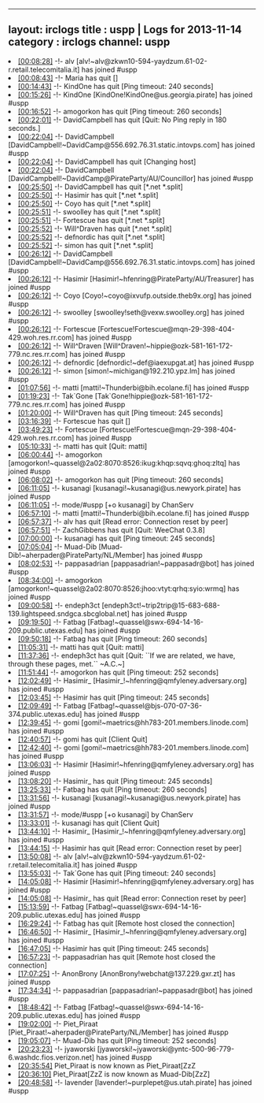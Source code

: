 
---
layout: irclogs
title : uspp | Logs for 2013-11-14
category : irclogs
channel: uspp
---
<li class="logitem"><a href="#00:08:28" name="00:08:28" class="time">[00:08:28]</a> -!- <span class="join">alv</span> [alv!~alv@zkwn10-594-yaydzum.61-02-r.retail.telecomitalia.it] has joined #uspp </li>
<li class="logitem"><a href="#00:08:43" name="00:08:43" class="time">[00:08:43]</a> -!- <span class="quit">Maria</span> has quit [] </li>
<li class="logitem"><a href="#00:14:43" name="00:14:43" class="time">[00:14:43]</a> -!- <span class="quit">KindOne</span> has quit [Ping timeout: 240 seconds] </li>
<li class="logitem"><a href="#00:15:26" name="00:15:26" class="time">[00:15:26]</a> -!- <span class="join">KindOne</span> [KindOne!KindOne@us.georgia.pirate] has joined #uspp </li>
<li class="logitem"><a href="#00:16:52" name="00:16:52" class="time">[00:16:52]</a> -!- <span class="quit">amogorkon</span> has quit [Ping timeout: 260 seconds] </li>
<li class="logitem"><a href="#00:22:01" name="00:22:01" class="time">[00:22:01]</a> -!- <span class="quit">DavidCampbell</span> has quit [Quit: No Ping reply in 180 seconds.] </li>
<li class="logitem"><a href="#00:22:04" name="00:22:04" class="time">[00:22:04]</a> -!- <span class="join">DavidCampbell</span> [DavidCampbell!~DavidCamp@556.692.76.31.static.intovps.com] has joined #uspp </li>
<li class="logitem"><a href="#00:22:04" name="00:22:04" class="time">[00:22:04]</a> -!- <span class="quit">DavidCampbell</span> has quit [Changing host] </li>
<li class="logitem"><a href="#00:22:04" name="00:22:04" class="time">[00:22:04]</a> -!- <span class="join">DavidCampbell</span> [DavidCampbell!~DavidCamp@PirateParty/AU/Councillor] has joined #uspp </li>
<li class="logitem"><a href="#00:25:50" name="00:25:50" class="time">[00:25:50]</a> -!- <span class="quit">DavidCampbell</span> has quit [*.net *.split] </li>
<li class="logitem"><a href="#00:25:50" name="00:25:50" class="time">[00:25:50]</a> -!- <span class="quit">Hasimir</span> has quit [*.net *.split] </li>
<li class="logitem"><a href="#00:25:50" name="00:25:50" class="time">[00:25:50]</a> -!- <span class="quit">Coyo</span> has quit [*.net *.split] </li>
<li class="logitem"><a href="#00:25:51" name="00:25:51" class="time">[00:25:51]</a> -!- <span class="quit">swoolley</span> has quit [*.net *.split] </li>
<li class="logitem"><a href="#00:25:51" name="00:25:51" class="time">[00:25:51]</a> -!- <span class="quit">Fortescue</span> has quit [*.net *.split] </li>
<li class="logitem"><a href="#00:25:52" name="00:25:52" class="time">[00:25:52]</a> -!- <span class="quit">Will^Draven</span> has quit [*.net *.split] </li>
<li class="logitem"><a href="#00:25:52" name="00:25:52" class="time">[00:25:52]</a> -!- <span class="quit">defnordic</span> has quit [*.net *.split] </li>
<li class="logitem"><a href="#00:25:52" name="00:25:52" class="time">[00:25:52]</a> -!- <span class="quit">simon</span> has quit [*.net *.split] </li>
<li class="logitem"><a href="#00:26:12" name="00:26:12" class="time">[00:26:12]</a> -!- <span class="join">DavidCampbell</span> [DavidCampbell!~DavidCamp@556.692.76.31.static.intovps.com] has joined #uspp </li>
<li class="logitem"><a href="#00:26:12" name="00:26:12" class="time">[00:26:12]</a> -!- <span class="join">Hasimir</span> [Hasimir!~hfenring@PirateParty/AU/Treasurer] has joined #uspp </li>
<li class="logitem"><a href="#00:26:12" name="00:26:12" class="time">[00:26:12]</a> -!- <span class="join">Coyo</span> [Coyo!~coyo@ixvufp.outside.theb9x.org] has joined #uspp </li>
<li class="logitem"><a href="#00:26:12" name="00:26:12" class="time">[00:26:12]</a> -!- <span class="join">swoolley</span> [swoolley!seth@vexw.swoolley.org] has joined #uspp </li>
<li class="logitem"><a href="#00:26:12" name="00:26:12" class="time">[00:26:12]</a> -!- <span class="join">Fortescue</span> [Fortescue!Fortescue@mqn-29-398-404-429.woh.res.rr.com] has joined #uspp </li>
<li class="logitem"><a href="#00:26:12" name="00:26:12" class="time">[00:26:12]</a> -!- <span class="join">Will^Draven</span> [Will^Draven!~hippie@ozk-581-161-172-779.nc.res.rr.com] has joined #uspp </li>
<li class="logitem"><a href="#00:26:12" name="00:26:12" class="time">[00:26:12]</a> -!- <span class="join">defnordic</span> [defnordic!~def@iaexupgat.at] has joined #uspp </li>
<li class="logitem"><a href="#00:26:12" name="00:26:12" class="time">[00:26:12]</a> -!- <span class="join">simon</span> [simon!~michigan@192.210.ypz.lm] has joined #uspp </li>
<li class="logitem"><a href="#01:07:56" name="01:07:56" class="time">[01:07:56]</a> -!- <span class="join">matti</span> [matti!~Thunderbi@bih.ecolane.fi] has joined #uspp </li>
<li class="logitem"><a href="#01:19:23" name="01:19:23" class="time">[01:19:23]</a> -!- <span class="join">Tak`Gone</span> [Tak`Gone!hippie@ozk-581-161-172-779.nc.res.rr.com] has joined #uspp </li>
<li class="logitem"><a href="#01:20:00" name="01:20:00" class="time">[01:20:00]</a> -!- <span class="quit">Will^Draven</span> has quit [Ping timeout: 245 seconds] </li>
<li class="logitem"><a href="#03:16:39" name="03:16:39" class="time">[03:16:39]</a> -!- <span class="quit">Fortescue</span> has quit [] </li>
<li class="logitem"><a href="#03:49:23" name="03:49:23" class="time">[03:49:23]</a> -!- <span class="join">Fortescue</span> [Fortescue!Fortescue@mqn-29-398-404-429.woh.res.rr.com] has joined #uspp </li>
<li class="logitem"><a href="#05:10:33" name="05:10:33" class="time">[05:10:33]</a> -!- <span class="quit">matti</span> has quit [Quit: matti] </li>
<li class="logitem"><a href="#06:00:44" name="06:00:44" class="time">[06:00:44]</a> -!- <span class="join">amogorkon</span> [amogorkon!~quassel@2a02:8070:8526:ikug:khqp:sqvq:ghoq:zltq] has joined #uspp </li>
<li class="logitem"><a href="#06:08:02" name="06:08:02" class="time">[06:08:02]</a> -!- <span class="quit">amogorkon</span> has quit [Ping timeout: 260 seconds] </li>
<li class="logitem"><a href="#06:11:05" name="06:11:05" class="time">[06:11:05]</a> -!- <span class="join">kusanagi</span> [kusanagi!~kusanagi@us.newyork.pirate] has joined #uspp </li>
<li class="logitem"><a href="#06:11:05" name="06:11:05" class="time">[06:11:05]</a> -!- mode/<span class="mode">#uspp</span> [+o kusanagi] by ChanServ </li>
<li class="logitem"><a href="#06:57:10" name="06:57:10" class="time">[06:57:10]</a> -!- <span class="join">matti</span> [matti!~Thunderbi@bih.ecolane.fi] has joined #uspp </li>
<li class="logitem"><a href="#06:57:37" name="06:57:37" class="time">[06:57:37]</a> -!- <span class="quit">alv</span> has quit [Read error: Connection reset by peer] </li>
<li class="logitem"><a href="#06:57:51" name="06:57:51" class="time">[06:57:51]</a> -!- <span class="quit">ZachGibbens</span> has quit [Quit: WeeChat 0.3.8] </li>
<li class="logitem"><a href="#07:00:00" name="07:00:00" class="time">[07:00:00]</a> -!- <span class="quit">kusanagi</span> has quit [Ping timeout: 245 seconds] </li>
<li class="logitem"><a href="#07:05:04" name="07:05:04" class="time">[07:05:04]</a> -!- <span class="join">Muad-Dib</span> [Muad-Dib!~aherpader@PirateParty/NL/Member] has joined #uspp </li>
<li class="logitem"><a href="#08:02:53" name="08:02:53" class="time">[08:02:53]</a> -!- <span class="join">pappasadrian</span> [pappasadrian!~pappasadr@bot] has joined #uspp </li>
<li class="logitem"><a href="#08:34:00" name="08:34:00" class="time">[08:34:00]</a> -!- <span class="join">amogorkon</span> [amogorkon!~quassel@2a02:8070:8526:jhoo:vtyt:qrhq:syio:wrmq] has joined #uspp </li>
<li class="logitem"><a href="#09:00:58" name="09:00:58" class="time">[09:00:58]</a> -!- <span class="join">endeph3ct</span> [endeph3ct!~trip2trip@15-683-688-139.lightspeed.sndgca.sbcglobal.net] has joined #uspp </li>
<li class="logitem"><a href="#09:19:50" name="09:19:50" class="time">[09:19:50]</a> -!- <span class="join">Fatbag</span> [Fatbag!~quassel@swx-694-14-16-209.public.utexas.edu] has joined #uspp </li>
<li class="logitem"><a href="#09:50:18" name="09:50:18" class="time">[09:50:18]</a> -!- <span class="quit">Fatbag</span> has quit [Ping timeout: 260 seconds] </li>
<li class="logitem"><a href="#11:05:31" name="11:05:31" class="time">[11:05:31]</a> -!- <span class="quit">matti</span> has quit [Quit: matti] </li>
<li class="logitem"><a href="#11:37:36" name="11:37:36" class="time">[11:37:36]</a> -!- <span class="quit">endeph3ct</span> has quit [Quit: ``If we are related, we have, through these pages, met.`` ~A.C.~] </li>
<li class="logitem"><a href="#11:51:44" name="11:51:44" class="time">[11:51:44]</a> -!- <span class="quit">amogorkon</span> has quit [Ping timeout: 252 seconds] </li>
<li class="logitem"><a href="#12:02:49" name="12:02:49" class="time">[12:02:49]</a> -!- <span class="join">Hasimir_</span> [Hasimir_!~hfenring@qmfyleney.adversary.org] has joined #uspp </li>
<li class="logitem"><a href="#12:03:45" name="12:03:45" class="time">[12:03:45]</a> -!- <span class="quit">Hasimir</span> has quit [Ping timeout: 245 seconds] </li>
<li class="logitem"><a href="#12:09:49" name="12:09:49" class="time">[12:09:49]</a> -!- <span class="join">Fatbag</span> [Fatbag!~quassel@bjs-070-07-36-374.public.utexas.edu] has joined #uspp </li>
<li class="logitem"><a href="#12:39:45" name="12:39:45" class="time">[12:39:45]</a> -!- <span class="join">gomi</span> [gomi!~maetrics@hh783-201.members.linode.com] has joined #uspp </li>
<li class="logitem"><a href="#12:40:57" name="12:40:57" class="time">[12:40:57]</a> -!- <span class="quit">gomi</span> has quit [Client Quit] </li>
<li class="logitem"><a href="#12:42:40" name="12:42:40" class="time">[12:42:40]</a> -!- <span class="join">gomi</span> [gomi!~maetrics@hh783-201.members.linode.com] has joined #uspp </li>
<li class="logitem"><a href="#13:06:03" name="13:06:03" class="time">[13:06:03]</a> -!- <span class="join">Hasimir</span> [Hasimir!~hfenring@qmfyleney.adversary.org] has joined #uspp </li>
<li class="logitem"><a href="#13:08:20" name="13:08:20" class="time">[13:08:20]</a> -!- <span class="quit">Hasimir_</span> has quit [Ping timeout: 245 seconds] </li>
<li class="logitem"><a href="#13:25:33" name="13:25:33" class="time">[13:25:33]</a> -!- <span class="quit">Fatbag</span> has quit [Ping timeout: 260 seconds] </li>
<li class="logitem"><a href="#13:31:56" name="13:31:56" class="time">[13:31:56]</a> -!- <span class="join">kusanagi</span> [kusanagi!~kusanagi@us.newyork.pirate] has joined #uspp </li>
<li class="logitem"><a href="#13:31:57" name="13:31:57" class="time">[13:31:57]</a> -!- mode/<span class="mode">#uspp</span> [+o kusanagi] by ChanServ </li>
<li class="logitem"><a href="#13:33:01" name="13:33:01" class="time">[13:33:01]</a> -!- <span class="quit">kusanagi</span> has quit [Client Quit] </li>
<li class="logitem"><a href="#13:44:10" name="13:44:10" class="time">[13:44:10]</a> -!- <span class="join">Hasimir_</span> [Hasimir_!~hfenring@qmfyleney.adversary.org] has joined #uspp </li>
<li class="logitem"><a href="#13:44:15" name="13:44:15" class="time">[13:44:15]</a> -!- <span class="quit">Hasimir</span> has quit [Read error: Connection reset by peer] </li>
<li class="logitem"><a href="#13:50:08" name="13:50:08" class="time">[13:50:08]</a> -!- <span class="join">alv</span> [alv!~alv@zkwn10-594-yaydzum.61-02-r.retail.telecomitalia.it] has joined #uspp </li>
<li class="logitem"><a href="#13:55:03" name="13:55:03" class="time">[13:55:03]</a> -!- <span class="quit">Tak`Gone</span> has quit [Ping timeout: 240 seconds] </li>
<li class="logitem"><a href="#14:05:08" name="14:05:08" class="time">[14:05:08]</a> -!- <span class="join">Hasimir</span> [Hasimir!~hfenring@qmfyleney.adversary.org] has joined #uspp </li>
<li class="logitem"><a href="#14:05:08" name="14:05:08" class="time">[14:05:08]</a> -!- <span class="quit">Hasimir_</span> has quit [Read error: Connection reset by peer] </li>
<li class="logitem"><a href="#15:13:59" name="15:13:59" class="time">[15:13:59]</a> -!- <span class="join">Fatbag</span> [Fatbag!~quassel@swx-694-14-16-209.public.utexas.edu] has joined #uspp </li>
<li class="logitem"><a href="#16:29:24" name="16:29:24" class="time">[16:29:24]</a> -!- <span class="quit">Fatbag</span> has quit [Remote host closed the connection] </li>
<li class="logitem"><a href="#16:46:50" name="16:46:50" class="time">[16:46:50]</a> -!- <span class="join">Hasimir_</span> [Hasimir_!~hfenring@qmfyleney.adversary.org] has joined #uspp </li>
<li class="logitem"><a href="#16:47:05" name="16:47:05" class="time">[16:47:05]</a> -!- <span class="quit">Hasimir</span> has quit [Ping timeout: 245 seconds] </li>
<li class="logitem"><a href="#16:57:23" name="16:57:23" class="time">[16:57:23]</a> -!- <span class="quit">pappasadrian</span> has quit [Remote host closed the connection] </li>
<li class="logitem"><a href="#17:07:25" name="17:07:25" class="time">[17:07:25]</a> -!- <span class="join">AnonBrony</span> [AnonBrony!webchat@137.229.gxr.zt] has joined #uspp </li>
<li class="logitem"><a href="#17:34:34" name="17:34:34" class="time">[17:34:34]</a> -!- <span class="join">pappasadrian</span> [pappasadrian!~pappasadr@bot] has joined #uspp </li>
<li class="logitem"><a href="#18:48:42" name="18:48:42" class="time">[18:48:42]</a> -!- <span class="join">Fatbag</span> [Fatbag!~quassel@swx-694-14-16-209.public.utexas.edu] has joined #uspp </li>
<li class="logitem"><a href="#19:02:00" name="19:02:00" class="time">[19:02:00]</a> -!- <span class="join">Piet_Piraat</span> [Piet_Piraat!~aherpader@PirateParty/NL/Member] has joined #uspp </li>
<li class="logitem"><a href="#19:05:07" name="19:05:07" class="time">[19:05:07]</a> -!- <span class="quit">Muad-Dib</span> has quit [Ping timeout: 252 seconds] </li>
<li class="logitem"><a href="#20:23:23" name="20:23:23" class="time">[20:23:23]</a> -!- <span class="join">jyaworski</span> [jyaworski!~jyaworski@yntc-500-96-779-6.washdc.fios.verizon.net] has joined #uspp </li>
<li class="logitem"><a href="#20:35:54" name="20:35:54" class="time">[20:35:54]</a> <span class="nick">Piet_Piraat</span> is now known as <span class="nick">Piet_Piraat[ZzZ</span> </li>
<li class="logitem"><a href="#20:36:10" name="20:36:10" class="time">[20:36:10]</a> <span class="nick">Piet_Piraat[ZzZ</span> is now known as <span class="nick">Muad-Dib[ZzZ]</span> </li>
<li class="logitem"><a href="#20:48:58" name="20:48:58" class="time">[20:48:58]</a> -!- <span class="join">lavender</span> [lavender!~purplepet@us.utah.pirate] has joined #uspp </li>


